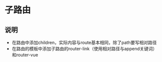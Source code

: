 # 子路由

## 说明
* 在路由中添加children，实际内容与route基本相同，除了path要写相对路径
* 在路由的模板中添加子路由的router-link（使用相对路径与append关键词）和router-vue
